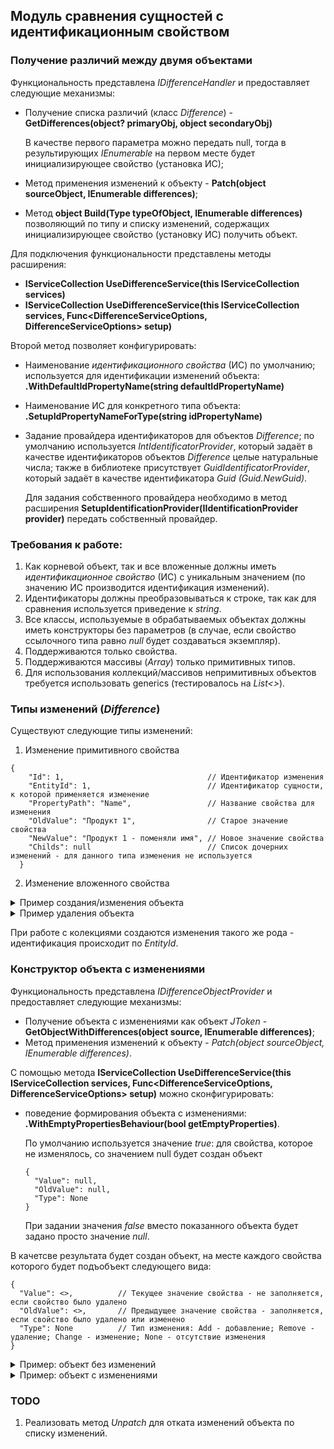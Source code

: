 ## Модуль сравнения сущностей с идентификационным свойством

### Получение различий между двумя объектами

Функциональность представлена _IDifferenceHandler_ и предоставляет следующие механизмы:
- Получение списка различий (класс _Difference_) - **GetDifferences(object? primaryObj, object secondaryObj)**

  В качестве первого параметра можно передать null, тогда в результирующих _IEnumerable<Difference>_ на первом месте будет инициализирующее свойство (установка ИС);
- Метод применения изменений к объекту - **Patch(object sourceObject, IEnumerable<Difference> differences)**;
- Метод **object Build(Type typeOfObject, IEnumerable<Difference> differences)** позволяющий по типу и списку изменений, содержащих инициализирующее свойство (установку ИС) получить объект.

Для подключения функциональности представлены методы расширения:
- **IServiceCollection UseDifferenceService<TId>(this IServiceCollection services)**
- **IServiceCollection UseDifferenceService<TId>(this IServiceCollection services, Func<DifferenceServiceOptions, DifferenceServiceOptions> setup)**

Второй метод позволяет конфигурировать:
- Наименование _идентификационного свойства_ (ИС) по умолчанию; используется для идентификации изменений объекта: **.WithDefaultIdPropertyName(string defaultIdPropertyName)** 
- Наименование ИС для конкретного типа объекта: **.SetupIdPropertyNameForType<T>(string idPropertyName)**
- Задание провайдера идентификаторов для объектов _Difference_; по умолчанию используется _IntIdentificatorProvider_, который задаёт в качестве идентификаторов объектов _Difference_ целые натуральные числа; также в библиотеке присутствует _GuidIdentificatorProvider_, который задаёт в качестве идентификатора _Guid (Guid.NewGuid)_.
 
  Для задания собственного провайдера необходимо в метод расширения **SetupIdentificationProvider(IIdentificationProvider provider)** передать собственный провайдер.

### Требования к работе:
1) Как корневой объект, так и все вложенные должны иметь _идентификационное свойство_ (ИС) с уникальным значением (по значению ИС производится идентификация изменений).
2) Идентификаторы должны преобразовываться к строке, так как для сравнения используется приведение к _string_.
3) Все классы, используемые в обрабатываемых объектах должны иметь конструкторы без параметров (в случае, если свойство ссылочного типа равно _null_ будет создаваться экземпляр).
4) Поддерживаются только свойства.
5) Поддерживаются массивы (_Array_) только примитивных типов.
6) Для использования коллекций/массивов непримитивных объектов требуется использовать generics (тестировалось на _List<>_).

### Типы изменений (_Difference_)
Существуют следующие типы изменений:
1) Изменение примитивного свойства
```
{
    "Id": 1,                                // Идентификатор изменения
    "EntityId": 1,                          // Идентификатор сущности, к которой применяется изменение
    "PropertyPath": "Name",                 // Название свойства для изменения
    "OldValue": "Продукт 1",                // Старое значение свойства 
    "NewValue": "Продукт 1 - поменяли имя", // Новое значение свойства
    "Childs": null                          // Список дочерних изменений - для данного типа изменения не используется
  }
```
2) Изменение вложенного свойства

<details>
  <summary>Пример создания/изменения объекта</summary>

```
{
  "Id": 3,                           // Идентификатор изменения
  "EntityId": 1,                     // Идентификатор сущности, к которой применяется изменение
  "PropertyPath": "License",         // Название свойства для изменения 
  "OldValue": null,
  "NewValue": null,
  "Childs": [                        // Список дочерних изменений
    {                                // Изменение специального вида
      "Id": 4,                       // Задаёт ИС для объекта, типа License 
      "EntityId": null,              // происходит создание экземпляра
      "PropertyPath": "Id",
      "OldValue": null,
      "NewValue": "11",
      "Childs": null
    },
    {
      "Id": 5,                       // Задание свойсва Name
      "EntityId": 11,
      "PropertyPath": "Name",
      "OldValue": null,
      "NewValue": "Имя лицензии",
      "Childs": null
    }
  ]
}
```
</details>

<details>
  <summary>Пример удаления объекта</summary>

```
{
  "Id": 3,                          // Идентификатор изменения
  "EntityId": 1,                    // Идентификатор сущности, к которой применяется изменение
  "PropertyPath": "License",        // Название свойства для изменения
  "OldValue": null,
  "NewValue": null,
  "Childs": [                       // Список дочерних изменений
    {
      "Id": 4,                      // Сброс (установка в null) свойства Name
      "EntityId": 11,               
      "PropertyPath": "Name",
      "OldValue": "Имя лицензии",
      "NewValue": null,
      "Childs": null
    },
    {
      "Id": 5,                      // Изменение специального вида
      "EntityId": 11,               // Установка ИС в null
      "PropertyPath": "Id",         // Происходит удаление
      "OldValue": "11",
      "NewValue": null,
      "Childs": null
    }
  ]
},
```
</details>

При работе с колекциями создаются изменения такого же рода - идентификация происходит по _EntityId_.

### Конструктор объекта с изменениями

Функциональность представлена _IDifferenceObjectProvider_ и предоставляет следующие механизмы:
- Получение объекта с изменениями как объект _JToken_ - **GetObjectWithDifferences(object source, IEnumerable<Difference> differences)**;
- Метод применения изменений к объекту - _Patch(object sourceObject, IEnumerable<Difference> differences)_.

С помощью метода **IServiceCollection UseDifferenceService<TId>(this IServiceCollection services, Func<DifferenceServiceOptions, DifferenceServiceOptions> setup)** можно сконфигурировать:
- поведение формирования объекта с изменениями: **.WithEmptyPropertiesBehaviour(bool getEmptyProperties)**.

  По умолчанию используется значение _true_: для свойства, которое не изменялось, со значением null будет создан объект
   ```
   {
     "Value": null,
     "OldValue": null,
     "Type": None
   }
   ```
  При задании значения _false_ вместо показанного объекта будет задано просто значение _null_.

В качетсве результата будет создан объект, на месте каждого свойства которого будет подъобъект следующего вида:
```
{
  "Value": <>,          // Текущее значение свойства - не заполняется, если свойство было удалено
  "OldValue": <>,       // Предыдущее значение свойства - заполняется, если свойство было удалено или изменено
  "Type": None          // Тип изменения: Add - добавление; Remove - удаление; Change - изменение; None - отсутствие изменения
}
```

<details>
  <summary>Пример: объект без изменений</summary>

```
{
  "Id": 1,
  "SomeValues": [
    111,
    222
  ],
  "Name": "Имя продукта",
  "License": {
    "Id": 11,
    "Name": "Имя лицензии"
  },
  "Documents": [
    {
      "Id": 101,
      "Name": "Имя документа",
      "Attachments": [
        {
          "Id": 1011,
          "Name": "Имя attachment"
        },
        {
          "Id": 1012,
          "Name": "Имя attachment"
        }
      ]
    },
    {
      "Id": 102,
      "Name": "Имя документа",
      "Attachments": [
        {
          "Id": 1021,
          "Name": "Имя attachment"
        },
        {
          "Id": 1022,
          "Name": "Имя attachment"
        }
      ]
    }
  ],
  "CreatingDate": "2024-07-11T12:14:44",
  "ModifiedDate": "2024-07-10T12:14:44",
  "CreatedBy": "d3d8d19d-0da3-4499-8999-df423dea804a",
  "ModifiedBy": "95c3ac7b-2e5a-4f77-9871-f70d9cf0c8a5"
}
```
</details>

<details>
  <summary>Пример: объект с изменениями</summary>

```
{
  "Id": 1,
  "SomeValues": {
    "Value": [
      {
        "Value": 333,
        "OldValue": null,
        "Type": "Add"
      },
      {
        "Value": null,
        "OldValue": 222,
        "Type": "Remove"
      },
      {
        "Value": 111,
        "OldValue": null,
        "Type": "None"
      }
    ],
    "OldValue": null,
    "Type": "Change"
  },
  "Name": {
    "Value": "Имя продукта - другое",
    "OldValue": "Имя продукта",
    "Type": "Change"
  },
  "License": {
    "Value": {
      "Id": 11,
      "Name": {
        "Value": "Имя лицензии - поменяли",
        "OldValue": "Имя лицензии",
        "Type": "Change"
      }
    },
    "OldValue": null,
    "Type": "Change"
  },
  "Documents": {
    "Value": [
      {
        "Value": {
          "Id": 103,
          "Name": {
            "Value": "Имя документа - добавили",
            "OldValue": null,
            "Type": "Add"
          },
          "Attachments": [
            {
              "Value": {
                "Id": 1031,
                "Name": {
                  "Value": "Имя attachment",
                  "OldValue": null,
                  "Type": "Add"
                }
              },
              "OldValue": null,
              "Type": "Add"
            },
            {
              "Value": {
                "Id": 1032,
                "Name": {
                  "Value": "Имя attachment",
                  "OldValue": null,
                  "Type": "Add"
                }
              },
              "OldValue": null,
              "Type": "Add"
            }
          ]
        },
        "OldValue": null,
        "Type": "Add"
      },
      {
        "Value": null,
        "OldValue": {
          "Id": 102,
          "Name": {
            "Value": null,
            "OldValue": "Имя документа",
            "Type": "Remove"
          },
          "Attachments": {
            "Value": null,
            "OldValue": [
              {
                "Value": null,
                "OldValue": {
                  "Id": 1021,
                  "Name": {
                    "Value": null,
                    "OldValue": "Имя attachment",
                    "Type": "Remove"
                  }
                },
                "Type": "Remove"
              },
              {
                "Value": null,
                "OldValue": {
                  "Id": 1022,
                  "Name": {
                    "Value": null,
                    "OldValue": "Имя attachment",
                    "Type": "Remove"
                  }
                },
                "Type": "Remove"
              }
            ],
            "Type": "Remove"
          }
        },
        "Type": "Remove"
      },
      {
        "Value": {
          "Id": 101,
          "Name": {
            "Value": "Имя документа - изменили",
            "OldValue": "Имя документа",
            "Type": "Change"
          },
          "Attachments": {
            "Value": [
              {
                "Value": {
                  "Id": 1013,
                  "Name": {
                    "Value": "Имя attachment",
                    "OldValue": null,
                    "Type": "Add"
                  }
                },
                "OldValue": null,
                "Type": "Add"
              },
              {
                "Value": null,
                "OldValue": {
                  "Id": 1012,
                  "Name": {
                    "Value": null,
                    "OldValue": "Имя attachment",
                    "Type": "Remove"
                  }
                },
                "Type": "Remove"
              },
              {
                "Value": {
                  "Id": 1011,
                  "Name": {
                    "Value": "Имя attachment",
                    "OldValue": null,
                    "Type": "None"
                  }
                },
                "OldValue": null,
                "Type": "None"
              }
            ],
            "OldValue": null,
            "Type": "Change"
          }
        },
        "OldValue": null,
        "Type": "Change"
      }
    ],
    "OldValue": null,
    "Type": "Change"
  },
  "CreatingDate": {
    "Value": "2024-07-11T12:14:44",
    "OldValue": null,
    "Type": "None"
  },
  "ModifiedDate": {
    "Value": null,
    "OldValue": "2024-07-10T12:14:44",
    "Type": "Remove"
  },
  "CreatedBy": {
    "Value": "317329de-8015-4615-968e-8bdb98687468",
    "OldValue": "d3d8d19d-0da3-4499-8999-df423dea804a",
    "Type": "Change"
  },
  "ModifiedBy": {
    "Value": null,
    "OldValue": "95c3ac7b-2e5a-4f77-9871-f70d9cf0c8a5",
    "Type": "Remove"
  }
}
```
</details>

### TODO
1) Реализовать метод _Unpatch_ для отката изменений объекта по списку изменений.
